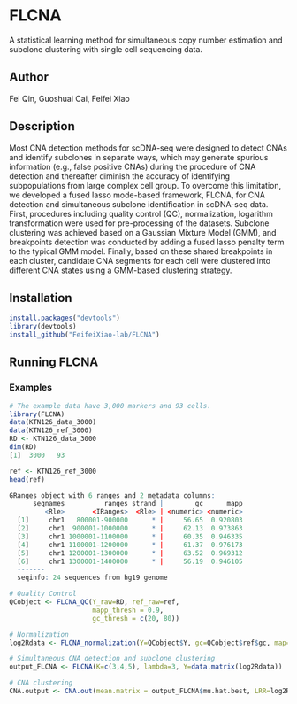 # FLCNA
A statistical learning method for simultaneous copy number estimation and subclone clustering with single cell sequencing data.

## Author
Fei Qin, Guoshuai Cai, Feifei Xiao

## Description
Most CNA detection methods for scDNA-seq were designed to detect CNAs and identify subclones in separate ways, which may generate spurious information (e.g., false positive CNAs) during the procedure of CNA detection and thereafter diminish the accuracy of identifying subpopulations from large complex cell group. To overcome this limitation, we developed a fused lasso mode-based framework, FLCNA, for CNA detection and simultaneous subclone identification in scDNA-seq data. First, procedures including quality control (QC), normalization, logarithm transformation were used for pre-processing of the datasets. Subclone clustering was achieved based on a Gaussian Mixture Model (GMM), and breakpoints detection was conducted by adding a fused lasso penalty term to the typical GMM model. Finally, based on these shared breakpoints in each cluster, candidate CNA segments for each cell were clustered into different CNA states using a GMM-based clustering strategy. 

## Installation
```r
install.packages("devtools")
library(devtools)
install_github("FeifeiXiao-lab/FLCNA")
```

## Running FLCNA
### Examples

```r
# The example data have 3,000 markers and 93 cells.
library(FLCNA)
data(KTN126_data_3000)
data(KTN126_ref_3000)
RD <- KTN126_data_3000
dim(RD)
[1]  3000   93
```


```r
ref <- KTN126_ref_3000
head(ref)

GRanges object with 6 ranges and 2 metadata columns:
      seqnames          ranges strand |        gc      mapp
         <Rle>       <IRanges>  <Rle> | <numeric> <numeric>
  [1]     chr1   800001-900000      * |     56.65  0.920803
  [2]     chr1  900001-1000000      * |     62.13  0.973863
  [3]     chr1 1000001-1100000      * |     60.35  0.946335
  [4]     chr1 1100001-1200000      * |     61.37  0.976173
  [5]     chr1 1200001-1300000      * |     63.52  0.969312
  [6]     chr1 1300001-1400000      * |     56.19  0.946105
  -------
  seqinfo: 24 sequences from hg19 genome
```

```r
# Quality Control 
QCobject <- FLCNA_QC(Y_raw=RD, ref_raw=ref,
                     mapp_thresh = 0.9,
                     gc_thresh = c(20, 80))
```

```r
# Normalization
log2Rdata <- FLCNA_normalization(Y=QCobject$Y, gc=QCobject$ref$gc, map=QCobject$ref$mapp)
```
```r
# Simultaneous CNA detection and subclone clustering
output_FLCNA <- FLCNA(K=c(3,4,5), lambda=3, Y=data.matrix(log2Rdata))
```
```r
# CNA clustering
CNA.output <- CNA.out(mean.matrix = output_FLCNA$mu.hat.best, LRR=log2Rdata, Clusters=output_FLCNA$s.hat.best, ref=ref, cutoff=0.35, L=100)
```
